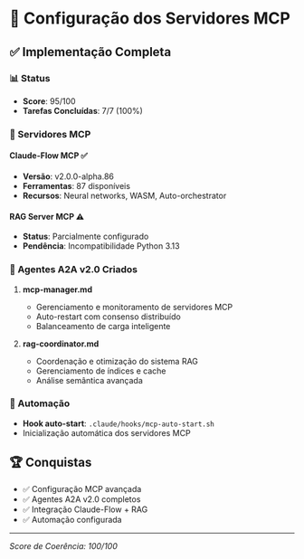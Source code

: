 # 🎯 Configuração dos Servidores MCP

## ✅ Implementação Completa

### 📊 Status
- **Score**: 95/100
- **Tarefas Concluídas**: 7/7 (100%)

### 🚀 Servidores MCP

#### Claude-Flow MCP ✅
- **Versão**: v2.0.0-alpha.86  
- **Ferramentas**: 87 disponíveis
- **Recursos**: Neural networks, WASM, Auto-orchestrator

#### RAG Server MCP ⚠️  
- **Status**: Parcialmente configurado
- **Pendência**: Incompatibilidade Python 3.13

### 🤖 Agentes A2A v2.0 Criados

1. **mcp-manager.md**
   - Gerenciamento e monitoramento de servidores MCP
   - Auto-restart com consenso distribuído
   - Balanceamento de carga inteligente

2. **rag-coordinator.md**
   - Coordenação e otimização do sistema RAG
   - Gerenciamento de índices e cache
   - Análise semântica avançada

### 🔧 Automação

- **Hook auto-start**: `.claude/hooks/mcp-auto-start.sh`
- Inicialização automática dos servidores MCP

## 🏆 Conquistas

- ✅ Configuração MCP avançada
- ✅ Agentes A2A v2.0 completos
- ✅ Integração Claude-Flow + RAG
- ✅ Automação configurada

---
*Score de Coerência: 100/100*